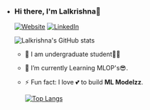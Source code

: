 - ### Hi there, I'm Lalkrishna👋
  [![Website](https://img.shields.io/website?label=lkarjun&style=for-the-badge&url=https%3A%2F%2Fcodestackr.com)](https://www.linkedin.com/in/lkarjun/)
  [![LinkedIn](https://img.shields.io/badge/linkedin-%230077B5.svg?style=for-the-badge&logo=linkedin&logoColor=white)](https://www.linkedin.com/in/lkarjun/)

  ![Lalkrishna's GitHub stats](https://github-readme-stats.vercel.app/api?username=lkarjun&show_icons=true&theme=algolia)

   * 📖 I am undergraduate student👨‍🎓

  - 🌱 I’m currently Learning MLOP's😎.
  
  - ⚡ Fun fact: I love 💕 to build **ML Modelzz**.
  
    [![Top Langs](https://github-readme-stats.vercel.app/api/top-langs/?username=lkarjun&langs_count=5&theme=algolia)](https://github.com/anuraghazra/github-readme-stats)
    
